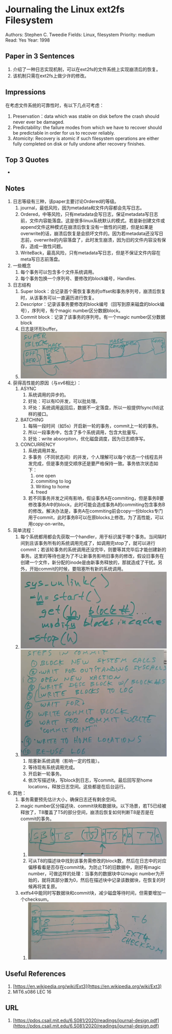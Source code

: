 # Journaling the Linux ext2fs Filesystem

Authors: Stephen C. Tweedie
Fields: Linux, filesystem
Priority: medium
Read: Yes
Year: 1998

## Paper in 3 Sentences

1. 介绍了一种日志实现机制，可以在ext2fs的文件系统上实现崩溃后的恢复。
2. 该机制只需在ext2fs上做少许的修改。

## Impressions

在考虑文件系统的可靠性时，有以下几点可考虑：

1. Preservation：data which was stable on disk before the crash should never ever be damaged.
2. Predictability: the failure modes from which we have to recover should be predictable in order for us to recover reliably.
3. Atomicity:  Recovery is atomic if such filesystem operations are either fully completed on disk or fully undone after recovery finishes.

## Top 3 Quotes

- 

## Notes

1. 日志等级有三种，该paper主要讨论Ordered的等级。
    1. journal，最低风险，因为metadata和文件内容都会先写日志。
    2. Ordered，中等风险，只有metadata会写日志，保证metadata写日志前，文件内容能落盘。这是很多linux系统默认的模式。若是新创建文件或append文件这种模式在崩溃后恢复没有一致性的问题，但是如果是overwrite的话，崩溃后恢复是会损坏文件的。因为若metadata还没写日志前，overwrite的内容落盘了，此时发生崩溃，因为旧的文件内容没有保存，造成一致性问题。
    3. WriteBack，最高风险，只有metadata写日志，但是不保证文件内容在meta写日志前落盘。
2. 一些概念
    1. 每个事务可以包含多个文件系统调用。
    2. 每个事务包换一个序列号、要修改的block编号，Handles.
3. 日志结构
    1. Super block：会记录首个需恢复事务的offset和事务序列号，崩溃后恢复时，从该事务可以一直遍历进行恢复。
    2. Descriptor：记录该事务要修改的block编号（回写到原来磁盘的block编号），序列号，有个magic number区分数据block。
    3. Commit block：记录了该事务的序列号。有一个magic number区分数据block
    4. 日志是环形buffer。
    5. ![image-20220306161403510](pic/image-20220306161403510.png)
4. 获得高性能的原因（与xv6相比）：
    1. ASYNC
        1. 系统调用的异步的。
        2. 好处：可以有IO并发，可以批处理。
        3. 坏处：系统调用返回后，数据不一定落盘，所以一般提供fsync(fd)这样的接口。
    2. BATCHING
        1. 每隔一段时间（如5s）开启新一轮的事务，commit上一轮的事务。
        2. 所以一段事务中，包含了多个系统调用，包含大批量写。
        3. 好处：write absorpiton，优化磁盘调度，因为日志顺序写。
    3. CONCURRENCY
        1. 系统调用并发。
        2. 多事务（不同状态间）的并发，个人理解可以每个状态一个线程去并发完成，但是事务提交顺序还是要严格保持一致。事务依次状态如下：
            1. one open
            2. commiting to log
            3. Writing to home
            4. freed
        3. 若不同事务并发之间有影响，假设事务A在commiting，但是事务B要修改事务A中的block，此时可能会造成事务A的commiting包含事务B的修改。解决办法是，事务A在commiting前会copy一份blocks专门用于commit，此时事务B可以在原blocks上修改。为了高性能，可以用copy-on-write。
5. 简单流程：
    1. 每个系统都用都会先获取一个handler，用于标识属于哪个事务。当间隔时间到且该事务所有的系统调用完成了，如调用完stop了，就可以进行commit；若该轮事务的系统调用还没完毕，则要等其完毕后才能创建新的事务。这里的等待也是为了不让新事务影响旧事务的修改，假设旧事务在创建一个文件，新分配的inode是由新事务释放的，那就造成了干扰。另外，开始commit的时候，要阻塞所有新的系统调用。
    2. ![image-20220306165104011](pic/image-20220306165104011.png)
    3. ![image-20220306165631894](pic/image-20220306165631894.png)
        1. 阻塞新系统调用（影响一定的性能）。
        2. 等待现有系统调用完成。
        3. 开启新一轮事务。
        4. 依次写描述块，写block到日志，写commit。最后回写至home locations，释放日志空间。这些都是在后台运行。
6. 其他：
    1. 事务需要预先估计大小，确保日志还有剩余空间。
    2. magic number区分描述块、commit块和数据块。以下场景，若T5已经被释放了，T8覆盖了T5的部分空间，崩溃后恢复如何判断T8是否是在commit的事务。
        1. ![image-20220306171151520](pic/image-20220306171151520.png)
        2. 可从T8的描述块中找到该事务需修改的block数，然后在日志中的对应偏移看看是否存在commit块。为防止T5的旧数据中，刚好有magic number，可做这样的处理：当事务的数据块中以magic number为开始的，就将其部分置为0，然后在描述块中记录该数据块，在恢复的时候再将其复原。
    3. extfs4中能同时写数据块和commit块，减少磁盘等待时间，但需要增加一个checksum。
        1. ![image-20220306172538891](pic/image-20220306172538891.png)

## Useful References

1. [https://en.wikipedia.org/wiki/Ext3](https://en.wikipedia.org/wiki/Ext3)
2. MIT6.s086 LEC 16

## URL

1. [https://pdos.csail.mit.edu/6.S081/2020/readings/journal-design.pdf](https://pdos.csail.mit.edu/6.S081/2020/readings/journal-design.pdf)